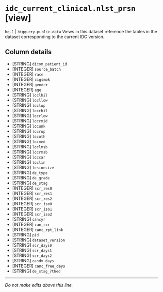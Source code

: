# `idc_current_clinical.nlst_prsn` [view]
`bq-1` | `bigquery-public-data`
Views in this dataset reference the tables in the dataset corresponding to the current IDC version.

## Column details
* [STRING]    `dicom_patient_id`
* [INTEGER]   `source_batch`
* [INTEGER]   `race`
* [INTEGER]   `cigsmok`
* [INTEGER]   `gender`
* [INTEGER]   `age`
* [STRING]    `loclhil`
* [STRING]    `locllow`
* [STRING]    `loclup`
* [STRING]    `locrhil`
* [STRING]    `locrlow`
* [STRING]    `locrmid`
* [STRING]    `locunk`
* [STRING]    `locrup`
* [STRING]    `locoth`
* [STRING]    `locmed`
* [STRING]    `loclmsb`
* [STRING]    `locrmsb`
* [STRING]    `loccar`
* [STRING]    `loclin`
* [STRING]    `lesionsize`
* [STRING]    `de_type`
* [STRING]    `de_grade`
* [STRING]    `de_stag`
* [INTEGER]   `scr_res0`
* [INTEGER]   `scr_res1`
* [INTEGER]   `scr_res2`
* [INTEGER]   `scr_iso0`
* [INTEGER]   `scr_iso1`
* [INTEGER]   `scr_iso2`
* [STRING]    `cancyr`
* [INTEGER]   `can_scr`
* [INTEGER]   `canc_rpt_link`
* [STRING]    `pid`
* [STRING]    `dataset_version`
* [STRING]    `scr_days0`
* [STRING]    `scr_days1`
* [STRING]    `scr_days2`
* [STRING]    `candx_days`
* [INTEGER]   `canc_free_days`
* [STRING]    `de_stag_7thed`

-------------------------------------------------------------------------------
*Do not make edits above this line.*
